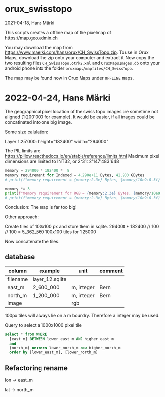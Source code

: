 # orux_swisstopo

2021-04-18, Hans Märki

This scripts creates a offline map of the pixelmap of https://map.geo.admin.ch

You may download the map from https://www.maerki.com/hans/orux/CH_SwissTopo.zip.
To use in Orux Maps, download the zip onto your computer and extract it.
Now copy the two resulting files `CH_SwissTopo.otrk2.xml` and `OruxMapsImages.db` onto your android phone into the folder `oruxmaps/mapfiles/CH_SwissTopo`.

The map may be found now in Orux Maps under `OFFLINE` maps.

# 2022-04-24, Hans Märki

The geographical pixel location of the swiss topo images are sometime not aligned (1:200'000 for example).
It would be easier, if all images could be concatinated into one big image.

Some size calulation:

Layer 1:25'000: height="182400" width="294000"

The PIL limits are:
https://pillow.readthedocs.io/en/stable/reference/limits.html
Maximum pixel dimensions are limited to INT32, or 2^31: 2'147'483'648

```python
memory = 294000 * 182400 *  8
memory requirement for Indexed = 4.290e+11 Bytes, 42.900 GBytes
# print(f"memory requirement = {memory:2.3e} Bytes, {memory/10e9:0.3f} GBytes")

memory *= 3
print(f"memory requirement for RGB = {memory:2.3e} Bytes, {memory/10e9:0.3f} GBytes")
# print(f"memory requirement = {memory:2.3e} Bytes, {memory/10e9:0.3f} GBytes")
```

Conclusion: The map is far too big!

Other approach:

Create tiles of 100x100 px and store them in sqlite.
294000 * 182400 // 100 // 100
= 5_362_560 100x100 tiles for 1:25000

Now concatenate the tiles.

## database

| column | example | unit | comment |
| - | - | - | - |
| filename | layer_12.sqlite |
| east_m | 2_600_000 | m, integer | Bern |
| north_m | 1_200_000 | m, integer | Bern |
| image | | rgb |

100px tiles will always lie on a m boundry. Therefore a integer may be used.

Query to select a 1000x1000 pixel tile:

```sql
select * from WHERE
  [east_m] BETWEEN lower_east_m AND higher_east_m
  and
  [north_m] BETWEEN lower_north_m AND higher_north_m
  order by [lower_east_m], [lower_north_m]
```

## Refactoring rename

lon -> east_m

lat -> north_m



